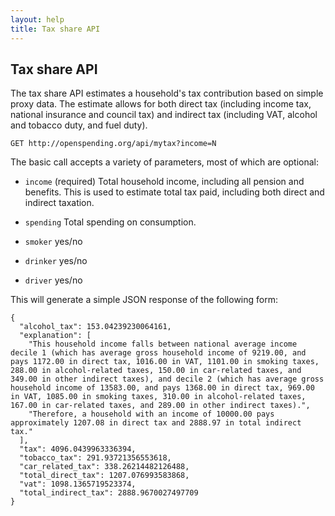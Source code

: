 ```yaml
---
layout: help
title: Tax share API
---
```


## Tax share API

The tax share API estimates a household's tax contribution based on simple 
proxy data. The estimate allows for both direct tax (including income tax, 
national insurance and council tax) and indirect tax (including VAT, alcohol 
and tobacco duty, and fuel duty).

    GET http://openspending.org/api/mytax?income=N

The basic call accepts a variety of parameters, most of which are optional:

* ``income`` (required)
  Total household income, including all pension and benefits. This is 
  used to estimate total tax paid, including both direct and indirect 
  taxation.

* ``spending`` 
  Total spending on consumption.

* ``smoker``
  yes/no

* ``drinker``
  yes/no

* ``driver``
  yes/no

This will generate a simple JSON response of the following form:

    {
      "alcohol_tax": 153.04239230064161,
      "explanation": [
        "This household income falls between national average income decile 1 (which has average gross household income of 9219.00, and pays 1172.00 in direct tax, 1016.00 in VAT, 1101.00 in smoking taxes, 288.00 in alcohol-related taxes, 150.00 in car-related taxes, and 349.00 in other indirect taxes), and decile 2 (which has average gross household income of 13583.00, and pays 1368.00 in direct tax, 969.00 in VAT, 1085.00 in smoking taxes, 310.00 in alcohol-related taxes, 167.00 in car-related taxes, and 289.00 in other indirect taxes).",
        "Therefore, a household with an income of 10000.00 pays approximately 1207.08 in direct tax and 2888.97 in total indirect tax."
      ],
      "tax": 4096.0439963336394,
      "tobacco_tax": 291.93721356553618,
      "car_related_tax": 338.26214482126488,
      "total_direct_tax": 1207.076993583868,
      "vat": 1098.1365719523374,
      "total_indirect_tax": 2888.9670027497709
    }  
